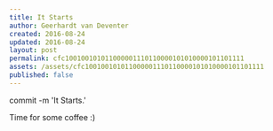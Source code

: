 ```yaml
---
title: It Starts
author: Geerhardt van Deventer
created: 2016-08-24
updated: 2016-08-24
layout: post
permalink: cfc100100101011000001110110000101010000101101111
assets: /assets/cfc100100101011000001110110000101010000101101111
published: false
---
```


commit -m 'It Starts.'

Time for some coffee :)
